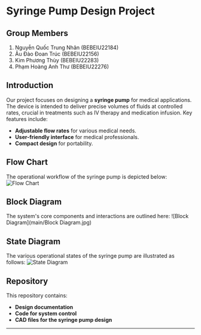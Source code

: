 # Syringe Pump Design Project

## Group Members
1. Nguyễn Quốc Trung Nhân (BEBEIU22184)
2. Âu Đào Đoan Trúc (BEBEIU22156)
3. Kim Phương Thùy (BEBEIU22283)
4. Phạm Hoàng Anh Thư (BEBEIU22276)

## Introduction
Our project focuses on designing a **syringe pump** for medical applications. The device is intended to deliver precise volumes of fluids at controlled rates, crucial in treatments such as IV therapy and medication infusion. Key features include:
- **Adjustable flow rates** for various medical needs.
- **User-friendly interface** for medical professionals.
- **Compact design** for portability.

## Flow Chart
The operational workflow of the syringe pump is depicted below:
![Flow Chart](main/flowchart.png)

## Block Diagram
The system's core components and interactions are outlined here:
![Block Diagram](main/Block Diagram.jpg)

## State Diagram
The various operational states of the syringe pump are illustrated as follows:
![State Diagram](main/state_diagram.png)

## Repository
This repository contains:
- **Design documentation**
- **Code for system control**
- **CAD files for the syringe pump design**

---
